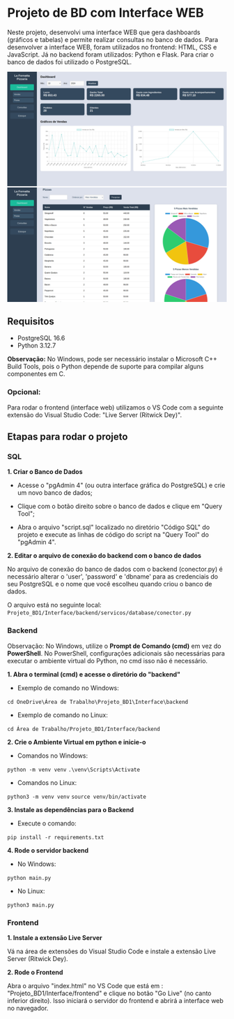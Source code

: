 # Projeto de BD com Interface WEB
Neste projeto, desenvolvi uma interface WEB que gera dashboards (gráficos e tabelas) e permite realizar consultas no banco de dados. Para desenvolver a interface WEB, foram utilizados no frontend: HTML, CSS e JavaScript. Já no backend foram utilizados: Python e Flask. Para criar o banco de dados foi utilizado o PostgreSQL.

![Imagem 1](Imagens/dashboard1.jpeg)
![Imagem 2](Imagens/dashboard2.jpeg)

## Requisitos
- PostgreSQL 16.6
- Python 3.12.7

**Observação:** No Windows, pode ser necessário instalar o Microsoft C++ Build Tools, pois o Python depende de suporte para compilar alguns componentes em C.

### Opcional:
Para rodar o frontend (interface web) utilizamos o VS Code com a seguinte extensão do Visual Studio Code: "Live Server (Ritwick Dey)".

## Etapas para rodar o projeto

### SQL

**1. Criar o Banco de Dados** 

- Acesse o "pgAdmin 4" (ou outra interface gráfica do PostgreSQL) e crie um novo banco de dados;

- Clique com o botão direito sobre o banco de dados e clique em "Query Tool";

- Abra o arquivo "script.sql" localizado no diretório "Código SQL" do projeto e execute as linhas de código do script na "Query Tool" do "pgAdmin 4".

**2. Editar o arquivo de conexão do backend com o banco de dados** 

No arquivo de conexão do banco de dados com o backend (conector.py) é necessário alterar o 'user', 'password' e 'dbname' para as credenciais do seu PostgreSQL e o nome que você escolheu quando criou o banco de dados.

O arquivo está no seguinte local: `Projeto_BD1/Interface/backend/servicos/database/conector.py`

### Backend
Observação: No Windows, utilize o **Prompt de Comando (cmd)** em vez do **PowerShell**. No PowerShell, configurações adicionais são necessárias para executar o ambiente virtual do Python, no cmd isso não é necessário.

**1. Abra o terminal (cmd) e acesse o diretório do "backend"**

- Exemplo de comando no Windows:

`cd OneDrive\Área de Trabalho\Projeto_BD1\Interface\backend`

- Exemplo de comando no Linux:

`cd Área de Trabalho/Projeto_BD1/Interface/backend`

**2. Crie o Ambiente Virtual em python e inicie-o**

- Comandos no Windows:

`python -m venv venv`
`.\venv\Scripts\Activate`

- Comandos no Linux:

`python3 -m venv venv`
`source venv/bin/activate`

**3. Instale as dependências para o Backend**

- Execute o comando: 

`pip install -r requirements.txt`

**4. Rode o servidor backend**

- No Windows:

`python main.py`

- No Linux:

`python3 main.py`

### Frontend
**1. Instale a extensão Live Server** 

Vá na área de extensões do Visual Studio Code e instale a extensão Live Server (Ritwick Dey).

**2. Rode o Frontend**

Abra o arquivo "index.html" no VS Code que está em : "Projeto_BD1/Interface/frontend" e clique no botão "Go Live" (no canto inferior direito). Isso iniciará o servidor do frontend e abrirá a interface web no navegador.